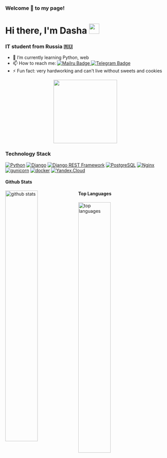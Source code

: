 ### Welcome 👋 to my page!

<h1 align="left">Hi there, I'm Dasha</a> 
<img src="https://github.com/blackcater/blackcater/raw/main/images/Hi.gif" height="32"/></h1>
<h3 align="left">IT student from Russia 🇷🇺</h3>


- 🌱 I’m currently learning Python, web
- 📫 How to reach me: <a href="https://e.mail.ru/compose/?to=striki06@mail.ru">
    <img src="https://img.shields.io/badge/@Mailru-blue?style=for-the-badge&logo=mailru&logoColor=white" alt="Mailru Badge"/>
  </a> <a href="https://t.me/striki23">
    <img src="https://img.shields.io/badge/Telegram-blue?style=for-the-badge&logo=telegram&logoColor=white" alt="Telegram Badge"/>
  </a>
- ⚡ Fun fact: very hardworking and can't live without sweets and cookies
<div id="header" align="center">
<img src="https://media.giphy.com/media/HEURGne9Vj856oivkD/giphy.gif" width="200"/>
</div>
<div id="badges" align="center">
  <img src="https://komarev.com/ghpvc/?username=striki23&style=flat-square&color=blue" alt=""/>
</div>

### Technology Stack
[![Python](https://img.shields.io/badge/-Python-464646?style=flat-square&logo=Python)](https://www.python.org/)
[![Django](https://img.shields.io/badge/-Django-464646?style=flat-square&logo=Django)](https://www.djangoproject.com/)
[![Django REST Framework](https://img.shields.io/badge/-Django%20REST%20Framework-464646?style=flat-square&logo=Django%20REST%20Framework)](https://www.django-rest-framework.org/)
[![PostgreSQL](https://img.shields.io/badge/-PostgreSQL-464646?style=flat-square&logo=PostgreSQL)](https://www.postgresql.org/)
[![Nginx](https://img.shields.io/badge/-NGINX-464646?style=flat-square&logo=NGINX)](https://nginx.org/ru/)
[![gunicorn](https://img.shields.io/badge/-gunicorn-464646?style=flat-square&logo=gunicorn)](https://gunicorn.org/)
[![docker](https://img.shields.io/badge/-Docker-464646?style=flat-square&logo=docker)](https://www.docker.com/)
[![Yandex.Cloud](https://img.shields.io/badge/-Yandex.Cloud-464646?style=flat-square&logo=Yandex.Cloud)](https://cloud.yandex.ru/)

#### Github Stats
<img src="https://github-readme-stats.vercel.app/api?username=striki23&show_icons=true&theme=gotham" alt="github stats" width="45%" align="left"/>

#### Top Languages
<div>
 <img src="https://github-readme-stats.vercel.app/api/top-langs/?username=striki23&layout=compact" alt="top languages" width="45%" align="left"/>
</div>
